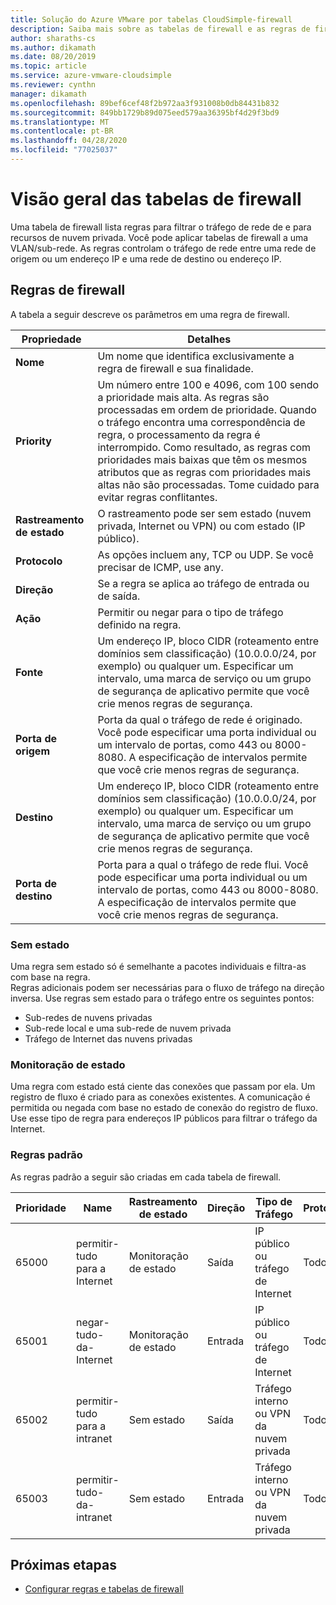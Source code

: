 ```yaml
---
title: Solução do Azure VMware por tabelas CloudSimple-firewall
description: Saiba mais sobre as tabelas de firewall e as regras de firewall da nuvem privada do CloudSimple.
author: sharaths-cs
ms.author: dikamath
ms.date: 08/20/2019
ms.topic: article
ms.service: azure-vmware-cloudsimple
ms.reviewer: cynthn
manager: dikamath
ms.openlocfilehash: 89bef6cef48f2b972aa3f931008b0db84431b832
ms.sourcegitcommit: 849bb1729b89d075eed579aa36395bf4d29f3bd9
ms.translationtype: MT
ms.contentlocale: pt-BR
ms.lasthandoff: 04/28/2020
ms.locfileid: "77025037"
---
```

# <a name="firewall-tables-overview"></a>Visão geral das tabelas de firewall

Uma tabela de firewall lista regras para filtrar o tráfego de rede de e para recursos de nuvem privada. Você pode aplicar tabelas de firewall a uma VLAN/sub-rede. As regras controlam o tráfego de rede entre uma rede de origem ou um endereço IP e uma rede de destino ou endereço IP.

## <a name="firewall-rules"></a>Regras de firewall

A tabela a seguir descreve os parâmetros em uma regra de firewall.

| Propriedade | Detalhes |
| ---------| --------|
| **Nome** | Um nome que identifica exclusivamente a regra de firewall e sua finalidade. |
| **Priority** | Um número entre 100 e 4096, com 100 sendo a prioridade mais alta. As regras são processadas em ordem de prioridade. Quando o tráfego encontra uma correspondência de regra, o processamento da regra é interrompido. Como resultado, as regras com prioridades mais baixas que têm os mesmos atributos que as regras com prioridades mais altas não são processadas.  Tome cuidado para evitar regras conflitantes. |
| **Rastreamento de estado** | O rastreamento pode ser sem estado (nuvem privada, Internet ou VPN) ou com estado (IP público).  |
| **Protocolo** | As opções incluem any, TCP ou UDP. Se você precisar de ICMP, use any. |
| **Direção** | Se a regra se aplica ao tráfego de entrada ou de saída. |
| **Ação** | Permitir ou negar para o tipo de tráfego definido na regra. |
| **Fonte** | Um endereço IP, bloco CIDR (roteamento entre domínios sem classificação) (10.0.0.0/24, por exemplo) ou qualquer um.  Especificar um intervalo, uma marca de serviço ou um grupo de segurança de aplicativo permite que você crie menos regras de segurança. |
| **Porta de origem** | Porta da qual o tráfego de rede é originado.  Você pode especificar uma porta individual ou um intervalo de portas, como 443 ou 8000-8080. A especificação de intervalos permite que você crie menos regras de segurança. |
| **Destino** | Um endereço IP, bloco CIDR (roteamento entre domínios sem classificação) (10.0.0.0/24, por exemplo) ou qualquer um.  Especificar um intervalo, uma marca de serviço ou um grupo de segurança de aplicativo permite que você crie menos regras de segurança.  |
| **Porta de destino** | Porta para a qual o tráfego de rede flui.  Você pode especificar uma porta individual ou um intervalo de portas, como 443 ou 8000-8080. A especificação de intervalos permite que você crie menos regras de segurança.|

### <a name="stateless"></a>Sem estado

Uma regra sem estado só é semelhante a pacotes individuais e filtra-as com base na regra.  
Regras adicionais podem ser necessárias para o fluxo de tráfego na direção inversa.  Use regras sem estado para o tráfego entre os seguintes pontos:

* Sub-redes de nuvens privadas
* Sub-rede local e uma sub-rede de nuvem privada
* Tráfego de Internet das nuvens privadas

### <a name="stateful"></a>Monitoração de estado

 Uma regra com estado está ciente das conexões que passam por ela. Um registro de fluxo é criado para as conexões existentes. A comunicação é permitida ou negada com base no estado de conexão do registro de fluxo.  Use esse tipo de regra para endereços IP públicos para filtrar o tráfego da Internet.

### <a name="default-rules"></a>Regras padrão

As regras padrão a seguir são criadas em cada tabela de firewall.

|Prioridade|Name|Rastreamento de estado|Direção|Tipo de Tráfego|Protocolo|Fonte|Porta de origem|Destino|Porta de destino|Ação|
|--------|----|--------------|---------|------------|--------|------|-----------|-----------|----------------|------|
|65000|permitir-tudo para a Internet|Monitoração de estado|Saída|IP público ou tráfego de Internet|Todos|Qualquer|Qualquer|Qualquer|Qualquer|Allow|
|65001|negar-tudo-da-Internet|Monitoração de estado|Entrada|IP público ou tráfego de Internet|Todos|Qualquer|Qualquer|Qualquer|Qualquer|Negar|
|65002|permitir-tudo para a intranet|Sem estado|Saída|Tráfego interno ou VPN da nuvem privada|Todos|Qualquer|Qualquer|Qualquer|Qualquer|Allow|
|65003|permitir-tudo-da-intranet|Sem estado|Entrada|Tráfego interno ou VPN da nuvem privada|Todos|Qualquer|Qualquer|Qualquer|Qualquer|Allow|

## <a name="next-steps"></a>Próximas etapas

* [Configurar regras e tabelas de firewall](firewall.md)
